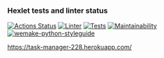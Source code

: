 ### Hexlet tests and linter status

[![Actions Status](https://github.com/DOBRO-228/python-project-lvl4/workflows/hexlet-check/badge.svg)](https://github.com/DOBRO-228/python-project-lvl4/actions)
[![Linter](https://github.com/YuneYune/python-project-lvl4/actions/workflows/linter.yml/badge.svg)](https://github.com/DOBRO-228/python-project-lvl4/actions/workflows/linter.yml)
[![Tests](https://github.com/YuneYune/python-project-lvl4/actions/workflows/unit_tests.yml/badge.svg)](https://github.com/DOBRO-228/python-project-lvl4/actions/workflows/unit-tests.yml)
[![Maintainability](https://api.codeclimate.com/v1/badges/ae6d8537adae37b7bd88/maintainability)](https://codeclimate.com/github/DOBRO-228/python-project-lvl4/maintainability)
[![wemake-python-styleguide](https://img.shields.io/badge/style-wemake-000000.svg)](https://github.com/wemake-services/wemake-python-styleguide)

<https://task-manager-228.herokuapp.com/>
